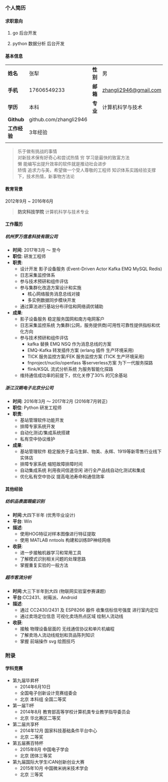### 个人简历

#### 求职意向

1. go 后台开发

1. python 数据分析 后台开发

#### 基本信息

|||||
|:---|:---|:---|:---|
|**姓名**|张犁|**性别**|男|
|**手机**|17606549233|**邮箱**|zhangli2946@gmail.com|
|**学历**|本科|**专业**|计算机科学与技术|
|**Github**|github.com/zhangli2946|||
|**工作经验**|3年经验|||
|||||

> 乐于做有挑战的事情  
> 对新技术保有好奇心和尝试热情
> 穷 学习是最快的致富方法  
> 懒 能编写出提升效率的软件就是推动社会进步  
> 矫情 追求力与美，希望做一个受人尊敬的工程师 知识体系实践经验支撑下，技术热情，新事物方法论  

#### 教育背景

2012年9月 ~ 2016年6月
> **防灾科技学院** 计算机科学与技术专业

#### 工作履历

##### 杭州罗万信息科技有限公司

- **时间**: 2017年3月 ～ 至今
- **职位**: 研发工程师
- **职责**:
  - 设计开发 影子设备服务 (Event-Driven Actor Kafka EMQ MySQL Redis)
  - 日志采集监控体系
  - 参与技术预研和组件评估
  - 参与集群化改造方案设计和实施
    - 核心网络服务消息总线对接
    - 多实例数据同步模块开发
  - 通过算法进行基站分布评估和网络调优辅助
- **成果**:
  - 影子设备服务 稳定服务国网和南方电网客户
  - 日志采集监控系统 为集群(公网，服务提供商)可用性可靠性提供指标和优化方向
  - 参与技术预研和组件评估
    - kafka 替换 EMQ NSQ 作为消息总线的方案
    - EMQ-Kafka 转发插件方案 (erlang 插件 生产环境采用)
    - TICK 服务监控方案/FEK 服务监控方案 (TICK 生产环境采用)
    - fnproject/nuclio/openfass 等serverless方案 为下一代服务探路
    - flink/KSQL 流式分析系统 为服务智能化探路
  - 维持通信成功率的前提下，优化关停了30% 的冗余基站

##### 浙江汉朔电子北京分公司

- **时间**: 2016年3月 ～ 2017年2月 (2016年7月转正)
- **职位**: Python 研发工程师
- **职责**:
  - 基站管理软件功能开发
  - 排障专家系统开发
  - 自动化测试/集成系统搭建
  - 私有空中协议维护
- **成果**:
  - 基站管理软件 稳定服务于盒马生鲜、物美、永辉、1919等新零售行业线下实体店
  - 排障专家系统 缩短故障排障时间
  - 自动集成系统 利用夜间信道空闲 进行全产品线自动化测试和集成
  - 优化私有空中协议 提高电池寿命和通信效率

#### 其他经验

##### 纺织品表面瑕疵识别

- **时间**:大四下半年 (优秀毕业设计)
- **平台**: Win
- **描述**:
  - 使用HOG特征对样本图像进行特征提取
  - 使用 MATLAB nntools 构建和训练BP神经网络
- **收获**:
  - 进一步接触机器学习和常用工具
  - 了解模式识别相关问题的处理思路
  - 掌握重复实验的一般方法

##### 超市客流分析

- **时间**:大三下半年到大四 (物联网实验室参赛课题)
- **平台**:CC2431、树莓派、Android
- **描述**:
  - 通过 CC2430/2431 及 ESP8266 器件 收集信标信号强度 进行室内定位
  - 通过卖场定位信息 可视化卖场热点区域 绘制人流动线
- **收获**:
  - 接触 物理设备层面的 无线通信协议和单片机编程
  - 了解卖场人流动线规划和货品陈列知识
  - 掌握 前端操作 svg 绘图技巧

### 附录

#### 学科竞赛

- 第九届毕昇杯
  - 2014年6月10日
  - 全国电子创新设计竞赛组委会
  - 北京 本科组 全国二等奖
- 第一届TI杯
  - 2014年8月 教育部高等学校计算机类专业教学指导委员会
  - 北京 华北赛区二等奖
- 第二届共享杯
  - 2014年12月 国家科技基础条件平台中心
  - 北京 二等奖
- 第五届赛百特杯
  - 2015年8月 中国电子学会
  - 北京 团体三等奖
- 第九届国际大学生iCAN创新创业大赛
  - 2015年10月 中国微米纳米技术学会
  - 北京 三等奖
